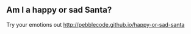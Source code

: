## Am I a happy or sad Santa? 


Try your emotions out http://pebblecode.github.io/happy-or-sad-santa
